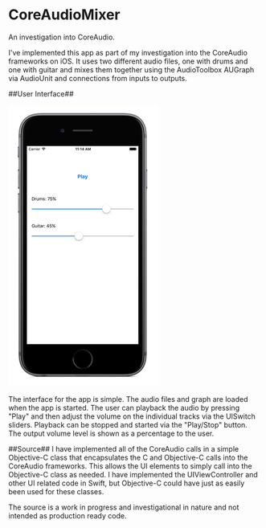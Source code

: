 # CoreAudioMixer
An investigation into CoreAudio.

I've implemented this app as part of my investigation into the CoreAudio frameworks on iOS.  It uses two different audio files, one with drums and one with guitar and mixes them together using the AudioToolbox AUGraph via AudioUnit and connections from inputs to outputs.

##User Interface##

![Mixer Screen Shot](/images/mixer-screen-shot-1.png)

The interface for the app is simple.  The audio files and graph are loaded when the app is started.  The user can playback the audio by pressing "Play" and then adjust the volume on the individual tracks via the UISwitch sliders.  Playback can be stopped and started via the "Play/Stop" button.  The output volume level is shown as a percentage to the user.

##Source##
I have implemented all of the CoreAudio calls in a simple Objective-C class that encapsulates the C and Objective-C calls into the CoreAudio frameworks.  This allows the UI elements to simply call into the Objective-C class as needed.  I have implemented the UIViewController and other UI related code in Swift, but Objective-C could have just as easily been used for these classes.

The source is a work in progress and investigational in nature and not intended as production ready code.